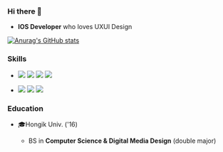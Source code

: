 ### Hi there 👋
- **IOS Developer** who loves UXUI Design

[![Anurag's GitHub stats](https://github-readme-stats.vercel.app/api?username=seosieve&show_icons=true&theme=github_dark)](https://github.com/anuraghazra/github-readme-stats)

### Skills
- <img src="https://img.shields.io/badge/swift-F05138?style=flat-square&logo=swift&logoColor=white"/> <img src="https://img.shields.io/badge/ReactiveX-B7178C?style=flat-square&logo=ReactiveX&logoColor=white"/> <img src="https://img.shields.io/badge/UIkit-2396F3?style=flat-square&logo=UIkit&logoColor=white"/> <img src="https://img.shields.io/badge/Firebase-039BE5?style=flat-square&logo=Firebase&logoColor=white"/>

- <img src="https://img.shields.io/badge/Figma-F24E1E?style=flat-square&logo=figma&logoColor=white"/> <img src="https://img.shields.io/badge/blender-%23F5792A.svg?style=flat-square&logo=blender&logoColor=white"/> <img src="https://img.shields.io/badge/unrealengine-%23313131.svg?style=flat-square&logo=unrealengine&logoColor=white"/>

### Education
- 🎓Hongik Univ. ('16)
  
  - BS in **Computer Science & Digital Media Design** (double major)
